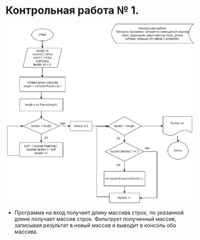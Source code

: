 # Контрольная работа № 1.


![Блок схема](https://github.com/Zoua1993/Kontrolnaya_rabota1_C-/blob/26f0d3409c51674a551b9c2bfe040bc97abfa921/%D0%91%D0%BB%D0%BE%D0%BA%20%D1%81%D1%85%D0%B5%D0%BC%D0%B0%20%D0%BA%20%D0%BA%D0%BE%D0%BD%D1%82%D1%80%D0%BE%D0%BB%D1%8C%D0%BD%D0%BE%D0%B9%20%D1%80%D0%B0%D0%B1%D0%BE%D1%82%D0%B5.drawio.png?raw=true)

- Программа на вход получает длину массива строк, по указанной длине получает массив строк. Фильтрует полученный массив, записывая результат в новый массив и выводит в консоль оба массива.